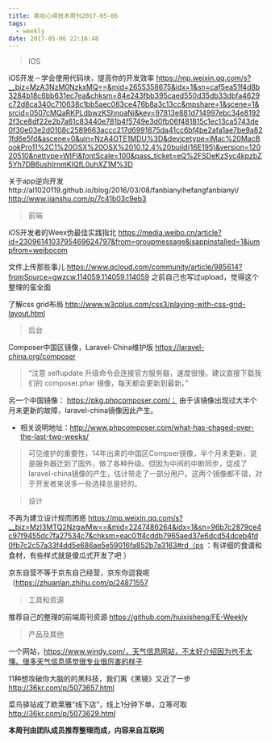 ```yaml
---
title: 美妆心得技术周刊2017-05-06
tags:
  - weekly
date: 2017-05-06 22:16:48
---
```


> IOS

iOS开发－学会使用代码块，提高你的开发效率 https://mp.weixin.qq.com/s?__biz=MzA3NzM0NzkxMQ==&mid=2655358675&idx=1&sn=caf5ea51f4d8b3284b18c6bb631ec7ea&chksm=84e243fbb395caed550d35db33dbfa4629c72d8ca340c710638c1bb5aec083ce476b8a3c13cc&mpshare=1&scene=1&srcid=0507cMQaRKPLdbwzKShnoaNi&key=97813e881d714997ebc34e81922f3ce8df22e2b7a61c83440e781b4f5749e3d0fb06f481815c1ec13ca5743de0f30e03e2d0108c2589663accc217d6991875da41cc6bf4be2afa1ae7be9a821fd6e5fd&ascene=0&uin=NzA4OTE1MDU%3D&devicetype=iMac%20MacBookPro11%2C1%20OSX%20OSX%2010.12.4%20build(16E195)&version=12020510&nettype=WIFI&fontScale=100&pass_ticket=eQ%2FSDeKzSyc4kpzbZ5Yh7DB6ushIrnmKlQfL0uhXZ1M%3D

关于app逆向开发http://al1020119.github.io/blog/2016/03/08/fanbianyihefangfanbianyi/ http://www.jianshu.com/p/7c41b03c9eb3

> 前端

iOS开发者的Weex伪最佳实践指北 https://media.weibo.cn/article?id=2309614103795469624797&from=groupmessage&isappinstalled=1&jumpfrom=weibocom

文件上传那些事儿 https://www.qcloud.com/community/article/985614?fromSource=gwzcw.114059.114059.114059 之前自己也写过upload，觉得这个整理的蛮全面

了解css grid布局 http://www.w3cplus.com/css3/playing-with-css-grid-layout.html

> 后台

Composer中国区镜像，Laravel-China维护版 https://laravel-china.org/composer

> “注意 selfupdate 升级命令会连接官方服务器，速度很慢。建议直接下载我们的 composer.phar 镜像，每天都会更新到最新。”

另一个中国镜像： https://pkg.phpcomposer.com/； 由于该镜像出现过大半个月未更新的故障，laravel-china镜像因此产生。

- 相关说明地址：http://www.phpcomposer.com/what-has-chaged-over-the-last-two-weeks/

> 可见维护的重要性，14年出来的中国区Compser镜像，半个月未更新，说是服务器迁到了国外，做了各种升级。但因为中间的中断同步，促成了laravel-china镜像的产生，估计带走了一部分用户。这两个镜像都不错，对于开发者来说多一些选择总是好的。


> 设计

不再为建立设计规而困惑 https://mp.weixin.qq.com/s?__biz=MzI3MTQ2NzgwMw==&mid=2247486264&idx=1&sn=96b7c2879ce4c97f9455dc7fa27534c7&chksm=eac01f4cddb7965aed37e6dcd54dceb4fd0fb7c2c57a33f4dd5e686ae5e59016fa852b7a3163#rd（ps ：有详细的食谱和食材，有些样式就是傻瓜式开发了吧 ）

京东自营不等于京东自己经营，京东你逗我呢（https://zhuanlan.zhihu.com/p/24871557

> 工具和资源

推荐自己的整理的前端周刊资源  https://github.com/huixisheng/FE-Weekly


> 产品及其他

一个网站，https://www.windy.com/，天气信息网站，不太好介绍因为也不太懂。很多天气信息感觉很专业很厉害的样子

11种想攻破你大脑的的黑科技，我们离《黑镜》又近了一步  http://36kr.com/p/5073657.html

菜鸟驿站成了欧莱雅“线下店”，线上1分钟下单，立等可取  http://36kr.com/p/5073629.html


**本周刊由团队成员推荐整理而成，内容来自互联网**